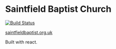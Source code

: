 # Saintfield Baptist Church #

[![Build Status](https://travis-ci.org/matthewcodes/SaintfieldBaptistChurch.svg?branch=master)](https://travis-ci.org/matthewcodes/SaintfieldBaptistChurch)

[saintfieldbaptist.org.uk](http://www.saintfieldbaptist.org.uk)

Built with react.

